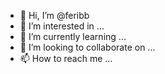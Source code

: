 - 👋 Hi, I’m @feribb
- 👀 I’m interested in ...
- 🌱 I’m currently learning ...
- 💞️ I’m looking to collaborate on ...
- 📫 How to reach me ...

<!---
feribb/feribb is a ✨ special ✨ repository because its `README.md` (this file) appears on your GitHub profile.
You can click the Preview link to take a look at your changes.
--->
